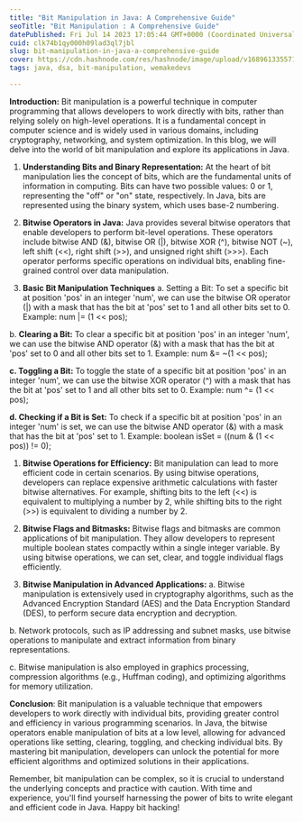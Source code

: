 ```yaml
---
title: "Bit Manipulation in Java: A Comprehensive Guide"
seoTitle: "Bit Manipulation : A Comprehensive Guide"
datePublished: Fri Jul 14 2023 17:05:44 GMT+0000 (Coordinated Universal Time)
cuid: clk74b1qy000h09lad3ql7jbl
slug: bit-manipulation-in-java-a-comprehensive-guide
cover: https://cdn.hashnode.com/res/hashnode/image/upload/v1689613355719/f7424b55-1ca7-4884-ac92-4ef637263d1c.jpeg
tags: java, dsa, bit-manipulation, wemakedevs

---
```


**Introduction:** Bit manipulation is a powerful technique in computer programming that allows developers to work directly with bits, rather than relying solely on high-level operations. It is a fundamental concept in computer science and is widely used in various domains, including cryptography, networking, and system optimization. In this blog, we will delve into the world of bit manipulation and explore its applications in Java.

1. **Understanding Bits and Binary Representation:** At the heart of bit manipulation lies the concept of bits, which are the fundamental units of information in computing. Bits can have two possible values: 0 or 1, representing the "off" or "on" state, respectively. In Java, bits are represented using the binary system, which uses base-2 numbering.
    
2. **Bitwise Operators in Java:** Java provides several bitwise operators that enable developers to perform bit-level operations. These operators include bitwise AND (&), bitwise OR (|), bitwise XOR (^), bitwise NOT (~), left shift (&lt;&lt;), right shift (&gt;&gt;), and unsigned right shift (&gt;&gt;&gt;). Each operator performs specific operations on individual bits, enabling fine-grained control over data manipulation.
    
3. **Basic Bit Manipulation Techniques** a. Setting a Bit: To set a specific bit at position 'pos' in an integer 'num', we can use the bitwise OR operator (|) with a mask that has the bit at 'pos' set to 1 and all other bits set to 0. Example: num |= (1 &lt;&lt; pos);
    

b. **Clearing a Bit:** To clear a specific bit at position 'pos' in an integer 'num', we can use the bitwise AND operator (&) with a mask that has the bit at 'pos' set to 0 and all other bits set to 1. Example: num &= ~(1 &lt;&lt; pos);

**c. Toggling a Bit:** To toggle the state of a specific bit at position 'pos' in an integer 'num', we can use the bitwise XOR operator (^) with a mask that has the bit at 'pos' set to 1 and all other bits set to 0. Example: num ^= (1 &lt;&lt; pos);

**d. Checking if a Bit is Set:** To check if a specific bit at position 'pos' in an integer 'num' is set, we can use the bitwise AND operator (&) with a mask that has the bit at 'pos' set to 1. Example: boolean isSet = ((num & (1 &lt;&lt; pos)) != 0);

1. **Bitwise Operations for Efficiency:** Bit manipulation can lead to more efficient code in certain scenarios. By using bitwise operations, developers can replace expensive arithmetic calculations with faster bitwise alternatives. For example, shifting bits to the left (&lt;&lt;) is equivalent to multiplying a number by 2, while shifting bits to the right (&gt;&gt;) is equivalent to dividing a number by 2.
    
2. **Bitwise Flags and Bitmasks:** Bitwise flags and bitmasks are common applications of bit manipulation. They allow developers to represent multiple boolean states compactly within a single integer variable. By using bitwise operations, we can set, clear, and toggle individual flags efficiently.
    
3. **Bitwise Manipulation in Advanced Applications:** a. Bitwise manipulation is extensively used in cryptography algorithms, such as the Advanced Encryption Standard (AES) and the Data Encryption Standard (DES), to perform secure data encryption and decryption.
    

b. Network protocols, such as IP addressing and subnet masks, use bitwise operations to manipulate and extract information from binary representations.

c. Bitwise manipulation is also employed in graphics processing, compression algorithms (e.g., Huffman coding), and optimizing algorithms for memory utilization.

**Conclusion**: Bit manipulation is a valuable technique that empowers developers to work directly with individual bits, providing greater control and efficiency in various programming scenarios. In Java, the bitwise operators enable manipulation of bits at a low level, allowing for advanced operations like setting, clearing, toggling, and checking individual bits. By mastering bit manipulation, developers can unlock the potential for more efficient algorithms and optimized solutions in their applications.

Remember, bit manipulation can be complex, so it is crucial to understand the underlying concepts and practice with caution. With time and experience, you'll find yourself harnessing the power of bits to write elegant and efficient code in Java. Happy bit hacking!